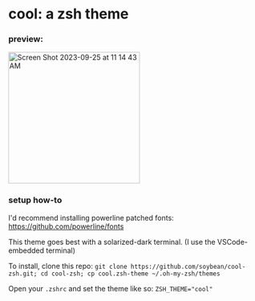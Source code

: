 # cool: a zsh theme

### preview:
<img width="262" alt="Screen Shot 2023-09-25 at 11 14 43 AM" src="https://github.com/soybean/cool-zsh/assets/16643116/b41fd150-8695-4356-8732-e5a29fc5aed5">

### setup how-to
I'd recommend installing powerline patched fonts: https://github.com/powerline/fonts

This theme goes best with a solarized-dark terminal. (I use the VSCode-embedded terminal)

To install, clone this repo: 
`git clone https://github.com/soybean/cool-zsh.git; cd cool-zsh; cp cool.zsh-theme ~/.oh-my-zsh/themes`

Open your `.zshrc` and set the theme like so: 
`ZSH_THEME="cool"`




